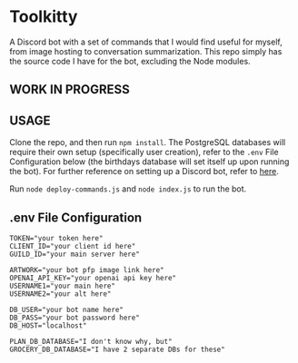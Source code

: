 # Toolkitty
A Discord bot with a set of commands that I would find useful for myself, from image hosting to conversation summarization. This repo simply has the source code I have for the bot, excluding the Node modules.

## WORK IN PROGRESS

## USAGE
Clone the repo, and then run `npm install`. The PostgreSQL databases will require their own setup (specifically user creation), refer to the `.env` File Configuration below (the birthdays database will set itself up upon running the bot). For further reference on setting up a Discord bot, refer to [here](https://discordjs.guide/).

Run `node deploy-commands.js` and `node index.js` to run the bot.

## .env File Configuration
```
TOKEN="your token here"
CLIENT_ID="your client id here"
GUILD_ID="your main server here"

ARTWORK="your bot pfp image link here"
OPENAI_API_KEY="your openai api key here"
USERNAME1="your main here"
USERNAME2="your alt here"

DB_USER="your bot name here"
DB_PASS="your bot password here"
DB_HOST="localhost"

PLAN_DB_DATABASE="I don't know why, but"
GROCERY_DB_DATABASE="I have 2 separate DBs for these"
```
